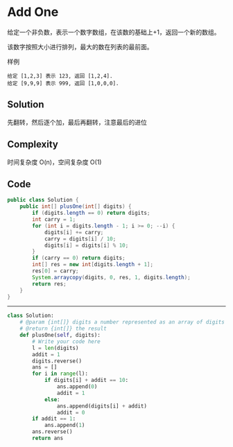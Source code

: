 # Add One

给定一个非负数，表示一个数字数组，在该数的基础上+1，返回一个新的数组。

该数字按照大小进行排列，最大的数在列表的最前面。

样例

    给定 [1,2,3] 表示 123, 返回 [1,2,4].
    给定 [9,9,9] 表示 999, 返回 [1,0,0,0].

## Solution

先翻转，然后逐个加，最后再翻转，注意最后的进位

## Complexity

时间复杂度 O(n)，空间复杂度 O(1)

## Code

```java
public class Solution {
    public int[] plusOne(int[] digits) {
        if (digits.length == 0) return digits;
        int carry = 1;
        for (int i = digits.length - 1; i >= 0; --i) {
            digits[i] += carry;
            carry = digits[i] / 10;
            digits[i] = digits[i] % 10;
        }
        if (carry == 0) return digits;
        int[] res = new int[digits.length + 1];
        res[0] = carry;
        System.arraycopy(digits, 0, res, 1, digits.length);
        return res;
    }
}
```

---

```python
class Solution:
    # @param {int[]} digits a number represented as an array of digits
    # @return {int[]} the result
    def plusOne(self, digits):
        # Write your code here
        l = len(digits)
        addit = 1
        digits.reverse()
        ans = []
        for i in range(l):
            if digits[i] + addit == 10:
                ans.append(0)
                addit = 1
            else:
                ans.append(digits[i] + addit)
                addit = 0
        if addit == 1:
            ans.append(1)
        ans.reverse()
        return ans

```

